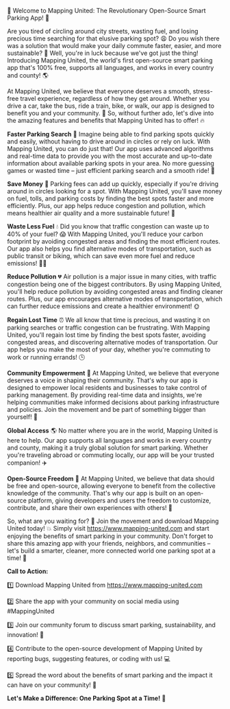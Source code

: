 🚀 Welcome to Mapping United: The Revolutionary Open-Source Smart Parking App! 🚀

Are you tired of circling around city streets, wasting fuel, and losing precious time searching for that elusive parking spot? 😩 Do you wish there was a solution that would make your daily commute faster, easier, and more sustainable? 🌟 Well, you're in luck because we've got just the thing! Introducing Mapping United, the world's first open-source smart parking app that's 100% free, supports all languages, and works in every country and county! 🌎

At Mapping United, we believe that everyone deserves a smooth, stress-free travel experience, regardless of how they get around. Whether you drive a car, take the bus, ride a train, bike, or walk, our app is designed to benefit you and your community. 🌈 So, without further ado, let's dive into the amazing features and benefits that Mapping United has to offer! 🔥

**Faster Parking Search** 💨
Imagine being able to find parking spots quickly and easily, without having to drive around in circles or rely on luck. With Mapping United, you can do just that! Our app uses advanced algorithms and real-time data to provide you with the most accurate and up-to-date information about available parking spots in your area. No more guessing games or wasted time – just efficient parking search and a smooth ride! 🚗

**Save Money** 💸
Parking fees can add up quickly, especially if you're driving around in circles looking for a spot. With Mapping United, you'll save money on fuel, tolls, and parking costs by finding the best spots faster and more efficiently. Plus, our app helps reduce congestion and pollution, which means healthier air quality and a more sustainable future! 🌟

**Waste Less Fuel** 💧
Did you know that traffic congestion can waste up to 40% of your fuel? 😱 With Mapping United, you'll reduce your carbon footprint by avoiding congested areas and finding the most efficient routes. Our app also helps you find alternative modes of transportation, such as public transit or biking, which can save even more fuel and reduce emissions! 🚴‍♀️

**Reduce Pollution** 💔
Air pollution is a major issue in many cities, with traffic congestion being one of the biggest contributors. By using Mapping United, you'll help reduce pollution by avoiding congested areas and finding cleaner routes. Plus, our app encourages alternative modes of transportation, which can further reduce emissions and create a healthier environment! 🌞

**Regain Lost Time** ⏰
We all know that time is precious, and wasting it on parking searches or traffic congestion can be frustrating. With Mapping United, you'll regain lost time by finding the best spots faster, avoiding congested areas, and discovering alternative modes of transportation. Our app helps you make the most of your day, whether you're commuting to work or running errands! 🕒

**Community Empowerment** 👥
At Mapping United, we believe that everyone deserves a voice in shaping their community. That's why our app is designed to empower local residents and businesses to take control of parking management. By providing real-time data and insights, we're helping communities make informed decisions about parking infrastructure and policies. Join the movement and be part of something bigger than yourself! 🌈

**Global Access** 🌎
No matter where you are in the world, Mapping United is here to help. Our app supports all languages and works in every country and county, making it a truly global solution for smart parking. Whether you're traveling abroad or commuting locally, our app will be your trusted companion! ✈️

**Open-Source Freedom** 🚀
At Mapping United, we believe that data should be free and open-source, allowing everyone to benefit from the collective knowledge of the community. That's why our app is built on an open-source platform, giving developers and users the freedom to customize, contribute, and share their own experiences with others! 🌟

So, what are you waiting for? 🤔 Join the movement and download Mapping United today! 💥 Simply visit https://www.mapping-united.com and start enjoying the benefits of smart parking in your community. Don't forget to share this amazing app with your friends, neighbors, and communities – let's build a smarter, cleaner, more connected world one parking spot at a time! 🌈

**Call to Action:**

1️⃣ Download Mapping United from https://www.mapping-united.com

2️⃣ Share the app with your community on social media using #MappingUnited

3️⃣ Join our community forum to discuss smart parking, sustainability, and innovation! 🌟

4️⃣ Contribute to the open-source development of Mapping United by reporting bugs, suggesting features, or coding with us! 💻

5️⃣ Spread the word about the benefits of smart parking and the impact it can have on your community! 📢

**Let's Make a Difference: One Parking Spot at a Time!** 💪